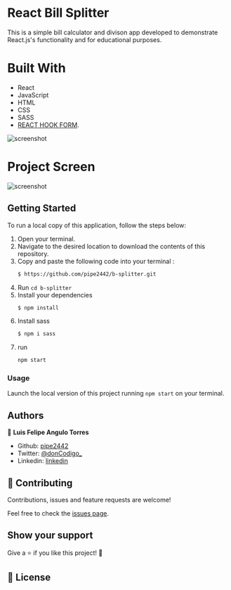# React Bill Splitter
This is a simple bill calculator and divison app developed to demonstrate React.js's functionality and for educational purposes.

# Built With
- React
- JavaScript
- HTML
- CSS
- SASS
- [REACT HOOK FORM](https://react-hook-form.com/).

![screenshot](https://github.com/pipe2442/react-basic-calculator/blob/fifth-milestone/src/Assets/reactWall.jpg)

# Project Screen
![screenshot](https://github.com/pipe2442/b-splitter/blob/feature/bill-splitter/src/styles/billsplitter.png)

## Getting Started
To run a local copy of this application, follow the steps below:

1. Open your terminal.
2. Navigate to the desired location to download the contents of this repository.
3. Copy and paste the following code into your terminal :
   ```bash
   $ https://github.com/pipe2442/b-splitter.git
   ```
4. Run `cd b-splitter`
5. Install your dependencies 
    ```bash
    $ npm install
    ```
6. Install sass
    ```bash
    $ npm i sass
    ```
7. run
    ```bash
    npm start
    ``` 
    
### Usage
Launch the local version of this project running `npm start` on your terminal.


## Authors

👤 **Luis Felipe Angulo Torres**

- Github: [pipe2442](https://github.com/pipe2442)
- Twitter: [@donCodigo_](https://twitter.com/donCodigo_)
- Linkedin: [linkedin](https://www.linkedin.com/in/luis-felipe-angulo-torres-95098b139/)

## 🤝 Contributing

Contributions, issues and feature requests are welcome!

Feel free to check the [issues page](https://github.com/pipe2442/b-splitter/issues).

## Show your support

Give a ⭐️ if you like this project! 🤝 
  
## 📝 License
